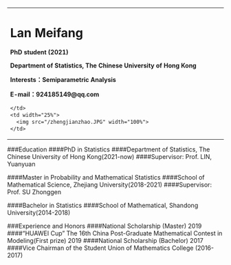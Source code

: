 <table border="0">
  <tr>
    <td width="75%">
      <h1>Lan Meifang</h1>
      <p><b>PhD student (2021)</b></p>
      <p><b>Department of Statistics, The Chinese University of Hong Kong</b></p>
      <p><b>Interests：Semiparametric Analysis</b></p>
      <p><b>E-mail：924185149@qq.com</b></p>
      
    </td>
    <td width="25%">
      <img src="/zhengjianzhao.JPG" width="100%">  
    </td>
  </tr>
</table>

###Education
####PhD in Statistics
####Department of Statistics, The Chinese University of Hong Kong(2021-now)
####Supervisor: Prof. LIN, Yuanyuan

####Master in Probability and Mathematical Statistics
####School of Mathematical Science, Zhejiang University(2018-2021)
####Supervisor: Prof. SU Zhonggen

####Bachelor in Statistics
####School of Mathematical, Shandong University(2014-2018)

###Experience and Honors
####National Scholarship (Master) 2019
####“HUAWEI Cup” The 16th China Post-Graduate Mathematical Contest in Modeling(First prize) 2019
####National Scholarship (Bachelor) 2017
####Vice Chairman of the Student Union of Mathematics College (2016-2017)
